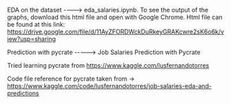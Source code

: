 EDA on the dataset ----> eda_salaries.ipynb. To see the output of the graphs, 
download this html file and open with Google Chrome. Html file can be found at this link:
https://drive.google.com/file/d/11AyZFORDWckDuRkeyGRAKcwre2sK6o6k/view?usp=sharing

Prediction with pycrate -----> Job Salaries Prediction with Pycrate

Tried learning pycrate from https://www.kaggle.com/lusfernandotorres

Code file reference for pycrate taken from -> https://www.kaggle.com/code/lusfernandotorres/job-salaries-eda-and-predictions
